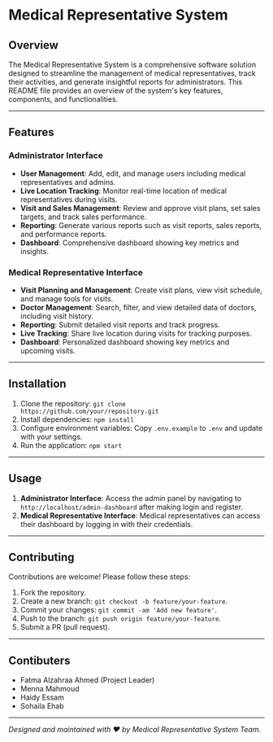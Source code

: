 # Medical Representative System

## Overview
The Medical Representative System is a comprehensive software solution designed to streamline the management of medical representatives, track their activities, and generate insightful reports for administrators. This README file provides an overview of the system's key features, components, and functionalities.

---

## Features

### Administrator Interface
- **User Management**: Add, edit, and manage users including medical representatives and admins.
- **Live Location Tracking**: Monitor real-time location of medical representatives during visits.
- **Visit and Sales Management**: Review and approve visit plans, set sales targets, and track sales performance.
- **Reporting**: Generate various reports such as visit reports, sales reports, and performance reports.
- **Dashboard**: Comprehensive dashboard showing key metrics and insights.

### Medical Representative Interface
- **Visit Planning and Management**: Create visit plans, view visit schedule, and manage tools for visits.
- **Doctor Management**: Search, filter, and view detailed data of doctors, including visit history.
- **Reporting**: Submit detailed visit reports and track progress.
- **Live Tracking**: Share live location during visits for tracking purposes.
- **Dashboard**: Personalized dashboard showing key metrics and upcoming visits.

---

## Installation
1. Clone the repository: `git clone https://github.com/your/repository.git`
2. Install dependencies: `npm install`
3. Configure environment variables: Copy `.env.example` to `.env` and update with your settings.
4. Run the application: `npm start`

---

## Usage
1. **Administrator Interface**: Access the admin panel by navigating to `http://localhost/admin-dashboard` after making login and register.
2. **Medical Representative Interface**: Medical representatives can access their dashboard by logging in with their credentials.

---

## Contributing
Contributions are welcome! Please follow these steps:
1. Fork the repository.
2. Create a new branch: `git checkout -b feature/your-feature`.
3. Commit your changes: `git commit -am 'Add new feature'`.
4. Push to the branch: `git push origin feature/your-feature`.
5. Submit a PR (pull request).

---

## Contibuters
- Fatma Alzahraa Ahmed (Project Leader)
- Menna Mahmoud 
- Haidy Essam
- Sohaila Ehab


---

*Designed and maintained with ❤️ by Medical Representative System Team.*

